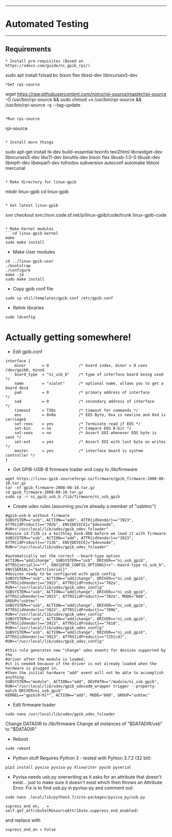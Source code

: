 ***
# Automated Testing
***

## Requirements
```
* Install pre-requisites (Based on https://xdevs.com/guide/ni_gpib_rpi/)
```
sudo apt install fxload bc bison flex libssl-dev libncurses5-dev
```
*Get rpi-source
```
wget https://raw.githubusercontent.com/notro/rpi-source/master/rpi-source -O /usr/bin/rpi-source && sudo chmod +x /usr/bin/rpi-source && /usr/bin/rpi-source -q --tag-update
```

*Run rpi-source
```
rpi-source
```

* Install more things
```
sudo apt-get install tk-dev build-essential texinfo texi2html libcwidget-dev libncurses5-dev libx11-dev binutils-dev bison flex libusb-1.0-0 libusb-dev libmpfr-dev libexpat1-dev tofrodos subversion autoconf automake libtool mercurial
```

* Make directory for linux-gpib
```
mkdir linux-gpib
cd linux-gpib
```

* Get latest linux-gpib
```
svn checkout svn://svn.code.sf.net/p/linux-gpib/code/trunk linux-gpib-code
```

* Make Kernel modules
```cd linux-gpib-kernel
make 
sudo make install
```

* Make User modules
```
cd ../linux-gpib-user
./bootstrap
./configure
make -j4
sudo make install
```

* Copy gpib conf file
```
sudo cp util/templates/gpib.conf /etc/gpib.conf
```

* Relink libraries
```
sudo ldconfig
```

# Actually getting somewhere!

* Edit gpib.conf
```
interface {
    minor       = 0             /* board index, minor = 0 uses /dev/gpib0, mino$
    board_type  = "ni_usb_b"    /* type of interface board being used */
    name        = "violet"      /* optional name, allows you to get a board des$
    pad         = 0             /* primary address of interface             */
    sad         = 0             /* secondary address of interface           */
    timeout     = T30s          /* timeout for commands */
    eos         = 0x0a          /* EOS Byte, 0xa is newline and 0xd is carriage$
    set-reos    = yes           /* Terminate read if EOS */
    set-bin     = no            /* Compare EOS 8-bit */
    set-xeos    = no            /* Assert EOI whenever EOS byte is sent */
    set-eot     = yes           /* Assert EOI with last byte on writes */
    master      = yes           /* interface board is system controller */
}
```

* Get GPIB-USB-B firmware loader and copy to /lib/firmware
```
wget https://linux-gpib.sourceforge.io/firmware/gpib_firmware-2008-08-10.tar.gz
tar -xf gpib_firmware-2008-08-10.tar.gz
cd gpib_firmware-2008-08-10.tar.gz
sudo cp -r ni_gpib_usb_b /lib/firmware/ni_usb_gpib

```

* Create udev rules (assuming you're already a member of "usbtmc")
```
#gpib-usb-b without firmware
SUBSYSTEM=="usb", ACTION=="add", ATTR{idVendor}=="3923", ATTR{idProduct}=="702b", ENV{DEVICE}="$devnode", RUN+="/usr/local/lib/udev/gpib_udev_fxloader"
#device id 713b is a keithley kusb-488 before we load it with firmware
SUBSYSTEM=="usb", ACTION=="add", ATTR{idVendor}=="3923", ATTR{idProduct}=="713b", ENV{DEVICE}="$devnode", RUN+="/usr/local/lib/udev/gpib_udev_fxloader"

#automatically set the correct --board-type option
ACTION=="add|change", SUBSYSTEM=="usb", DRIVER=="ni_usb_gpib", ATTRS{serial}=="*", ENV{GPIB_CONFIG_OPTIONS}+="--board-type ni_usb_b", ENV{SERIAL}="$attr{serial}"
#devices ready to be configured with gpib_config
SUBSYSTEM=="usb", ACTION=="add|change", DRIVER=="ni_usb_gpib", ATTRS{idVendor}=="3923", ATTRS{idProduct}=="702a", RUN+="/usr/local/lib/udev/gpib_udev_config"
SUBSYSTEM=="usb", ACTION=="add|change", DRIVER=="ni_usb_gpib", ATTRS{idVendor}=="3923", ATTRS{idProduct}=="702a", MODE="660", GROUP="usbtmc"
SUBSYSTEM=="usb", ACTION=="add|change", DRIVER=="ni_usb_gpib", ATTRS{idVendor}=="3923", ATTRS{idProduct}=="709b", RUN+="/usr/local/lib/udev/gpib_udev_config"
SUBSYSTEM=="usb", ACTION=="add|change", DRIVER=="ni_usb_gpib", ATTRS{idVendor}=="3923", ATTRS{idProduct}=="7618", RUN+="/usr/local/lib/udev/gpib_udev_config"
SUBSYSTEM=="usb", ACTION=="add|change", DRIVER=="ni_usb_gpib", ATTRS{idVendor}=="3923", ATTRS{idProduct}=="725[cd]", RUN+="/usr/local/lib/udev/gpib_udev_config"

#this rule generates new "change" udev events for devices supported by the
#driver after the module is loaded.
#it is needed because if the driver is not already loaded when the hardware is plugged in,
#then the initial hardware "add" event will not be able to accomplish anything.
SUBSYSTEM=="module", ACTION=="add", DEVPATH=="/module/ni_usb_gpib", RUN+="/usr/local/lib/udev/gpib_udevadm_wrapper trigger --property-match DRIVER=ni_usb_gpib"
KERNEL=="gpib[0-9]*", ACTION=="add", MODE="660", GROUP="usbtmc"
```

* Edit firmware loader
```
sudo nano /usr/local/lib/udev/gpib_udev_fxloader
```

Change DATADIR to /lib/firmware
Change all instances of "$DATADIR/usb" to "$DATADIR"

* Reboot
```
sudo reboot
```

* Python stuff
Requires Python 3 - tested with Pyhton 3.7.2 (32 bit):

```
pip3 install pyvisa pyvisa-py Xlsxwriter pyusb pyserial
```

* Pyvisa needs usb.py overwriting as it asks for an attribute that doesn't exist... just to make sure it doesn't exist which then throws an Attribute Error. Fix is to find usb.py in pyvisa-py and comment out:
```
sudo nano .local/lib/python3.7/site-packages/pyvisa_py/usb.py
```

```
supress_end_en, _ = self.get_attribute(ResourceAttribute.suppress_end_enabled)        
```
and replace with
```
supress_end_en = False

